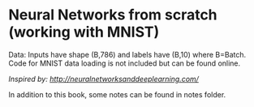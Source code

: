# Neural Networks from scratch (working with MNIST)

Data: Inputs have shape (B,786) and labels have (B,10) where B=Batch. 
Code for MNIST data loading is not included but can be found online.

*Inspired by: http://neuralnetworksanddeeplearning.com/*

In addition to this book, some notes can be found in notes folder.